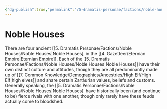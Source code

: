 ```yaml
---
{"dg-publish":true,"permalink":"/5-dramatis-personae/factions/noble-houses/noble-houses/","noteIcon":""}
---
```


# Noble Houses

There are four ancient [[5. Dramatis Personae/Factions/Noble Houses/Noble Houses\|Noble Houses]] in the [[4. Gazetteer/Eternian Empire\|Eternian Empire]]. Each of the [[5. Dramatis Personae/Factions/Noble Houses/Noble Houses\|Noble Houses]] have their own distinct culture and attitudes, though they are all predominantly made up of [[7. Common Knowledge/Demographics/Ancestries/High Elf/High Elf\|high elves]] and share certain Zarthurian values, beliefs and customs. Generally speaking, the [[5. Dramatis Personae/Factions/Noble Houses/Noble Houses\|Noble Houses]] have historically been (and continue to be) fierce rivals with one another, though only rarely have these feuds actually come to bloodshed. 
